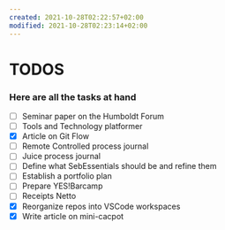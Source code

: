 ```yaml
---
created: 2021-10-28T02:22:57+02:00
modified: 2021-10-28T02:23:14+02:00
---
```


# TODOS

### Here are all the tasks at hand

- [ ] Seminar paper on the Humboldt Forum
- [ ] Tools and Technology platformer
- [x] Article on Git Flow
- [ ] Remote Controlled process journal
- [ ] Juice process journal
- [ ] Define what SebEssentials should be and refine them
- [ ] Establish a portfolio plan
- [ ] Prepare YES!Barcamp
- [ ] Receipts Netto
- [x] Reorganize repos into VSCode workspaces
- [x] Write article on mini-cacpot

